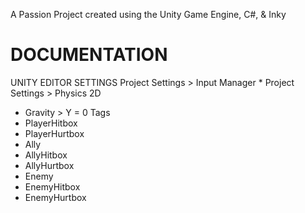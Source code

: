 A Passion Project created using the Unity Game Engine, C#, & Inky

# DOCUMENTATION
UNITY EDITOR SETTINGS
Project Settings > Input Manager
* 
Project Settings > Physics 2D
* Gravity > Y = 0
Tags
* PlayerHitbox
* PlayerHurtbox
* Ally
* AllyHitbox
* AllyHurtbox
* Enemy
* EnemyHitbox
* EnemyHurtbox